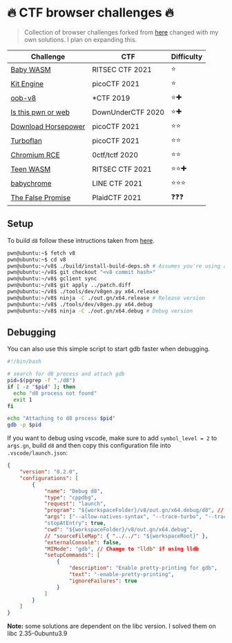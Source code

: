 # 🔥 CTF browser challenges 🔥

> Collection of browser challenges forked from [here](https://github.com/exd0tpy/CTF-browser-challenges/) changed with my own solutions. I plan on expanding this.

|Challenge|CTF|Difficulty|
|------|-----|---|
|[Baby WASM](https://github.com/Mcsky23/CTF-browser-challenges/tree/main/Baby_WASM)|RITSEC CTF 2021|⭐|
|[Kit Engine](https://github.com/Mcsky23/CTF-browser-challenges/tree/main/Kit_Engine)|picoCTF 2021|⭐|
|[oob-v8](https://github.com/Mcsky23/CTF-browser-challenges/tree/main/oob-v8)|*CTF 2019|⭐✚|
|[Is this pwn or web](https://github.com/Mcsky23/CTF-browser-challenges/tree/main/Is_this_pwn_or_web)|DownUnderCTF 2020|⭐✚|
|[Download Horsepower](https://github.com/Mcsky23/CTF-browser-challenges/tree/main/Download_Horsepower)|picoCTF 2021|⭐⭐|
|[Turboflan](https://github.com/Mcsky23/CTF-browser-challenges/tree/main/Turboflan)|picoCTF 2021|⭐⭐|
|[Chromium RCE](https://github.com/Mcsky23/CTF-browser-challenges/tree/main/chromium_rce)|0ctf/tctf 2020|⭐⭐|
|[Teen WASM](https://github.com/Mcsky23/CTF-browser-challenges/tree/main/Teen_WASM)|RITSEC CTF 2021|⭐⭐✚|
|[babychrome](https://github.com/Mcsky23/CTF-browser-challenges/tree/main/babychrome)|LINE CTF 2021|⭐⭐⭐|
|[The False Promise](https://github.com/Mcsky23/CTF-browser-challenges/tree/main/The_False_Promise)|PlaidCTF 2021|❓❓❓|

## Setup

To build `d8` follow these intructions taken from [here](https://faraz.faith/2019-12-13-starctf-oob-v8-indepth/).

```bash
pwn@ubuntu:~$ fetch v8
pwn@ubuntu:~$ cd v8
pwn@ubuntu:~/v8$ ./build/install-build-deps.sh # Assumes you're using apt
pwn@ubuntu:~/v8$ git checkout "<v8 commit hash>"
pwn@ubuntu:~/v8$ gclient sync
pwn@ubuntu:~/v8$ git apply ../patch.diff
pwn@ubuntu:~/v8$ ./tools/dev/v8gen.py x64.release
pwn@ubuntu:~/v8$ ninja -C ./out.gn/x64.release # Release version
pwn@ubuntu:~/v8$ ./tools/dev/v8gen.py x64.debug
pwn@ubuntu:~/v8$ ninja -C ./out.gn/x64.debug # Debug version
```

## Debugging

You can also use this simple script to start gdb faster when debugging.

```bash
#!/bin/bash

# search for d8 process and attach gdb
pid=$(pgrep -f "./d8")
if [ -z "$pid" ]; then
  echo "d8 process not found"
  exit 1
fi

echo "Attaching to d8 process $pid"
gdb -p $pid
```

If you want to debug using vscode, make sure to add `symbol_level = 2` to `args.gn`, build `d8` and then copy this configuration file into `.vscode/launch.json`:

```json
{
    "version": "0.2.0",
    "configurations": [
        {
            "name": "Debug d8",
            "type": "cppdbg",
            "request": "launch",
            "program": "${workspaceFolder}/v8/out.gn/x64.debug/d8", // Path to the d8 binary
            "args": ["--allow-natives-syntax", "--trace-turbo", "--trace-opt", "--trace-deopt", "--shell", "${workspaceFolder}/solve/exploit.js"], // Optional: Add arguments for the d8 binary here
            "stopAtEntry": true,
            "cwd": "${workspaceFolder}/v8/out.gn/x64.debug",
            // "sourceFileMap": { "../../": "${workspaceRoot}" },
            "externalConsole": false,
            "MIMode": "gdb", // Change to "lldb" if using lldb
            "setupCommands": [
                {
                    "description": "Enable pretty-printing for gdb",
                    "text": "-enable-pretty-printing",
                    "ignoreFailures": true
                }
            ]
        }
    ]
}
```

**Note:** some solutions are dependent on the libc version. I solved them on libc 2.35-0ubuntu3.9


